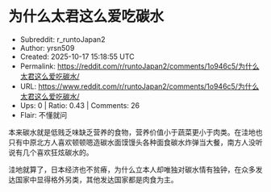 # 为什么太君这么爱吃碳水

- Subreddit: r_runtoJapan2
- Author: yrsn509
- Created: 2025-10-17 15:18:55 UTC
- Permalink: https://reddit.com/r/runtoJapan2/comments/1o946c5/为什么太君这么爱吃碳水/
- URL: https://www.reddit.com/r/runtoJapan2/comments/1o946c5/为什么太君这么爱吃碳水/
- Ups: 0 | Ratio: 0.43 | Comments: 26
- Flair: 不懂就问


本来碳水就是低贱乏味缺乏营养的食物，营养价值小于蔬菜更小于肉类。在洼地也只有中原北方人喜欢顿顿嗯造碳水面馍馒头各种面食碳水炸弹当大餐，南方人没听说有几个喜欢狂炫碳水的。

洼地就算了，日本经济也不贫瘠，为什么立本人却唯独对碳水情有独钟，在众多发达国家中显得格外另类，其他发达国家都是肉食为主。

